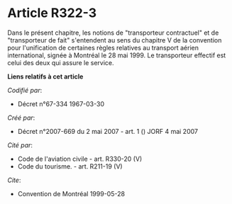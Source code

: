 # Article R322-3

Dans le présent chapitre, les notions de "transporteur contractuel" et de "transporteur de fait" s'entendent au sens du
chapitre V de la convention pour l'unification de certaines règles relatives au transport aérien international, signée à
Montréal le 28 mai 1999. Le transporteur effectif est celui des deux qui assure le service.

**Liens relatifs à cet article**

_Codifié par_:

  - Décret n°67-334 1967-03-30

_Créé par_:

  - Décret n°2007-669 du 2 mai 2007 - art. 1 () JORF 4 mai 2007

_Cité par_:

  - Code de l'aviation civile - art. R330-20 (V)
  - Code du tourisme. - art. R211-19 (V)

_Cite_:

  - Convention de Montréal 1999-05-28
